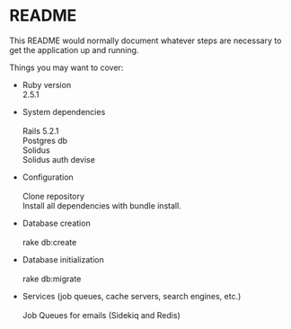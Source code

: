 # README

This README would normally document whatever steps are necessary to get the
application up and running.

Things you may want to cover:

* Ruby version <br>
	2.5.1

* System dependencies <br>
	<br>
	Rails 5.2.1 <br>
	Postgres db <br>
	Solidus <br>
	Solidus auth devise


* Configuration <br>
	<br>
	Clone repository <br>
	Install all dependencies with bundle install.

* Database creation <br>
	<br>
	rake db:create

* Database initialization <br>
	<br>
	rake db:migrate

* Services (job queues, cache servers, search engines, etc.) <br>
	<br>
	Job Queues for emails (Sidekiq and Redis)
